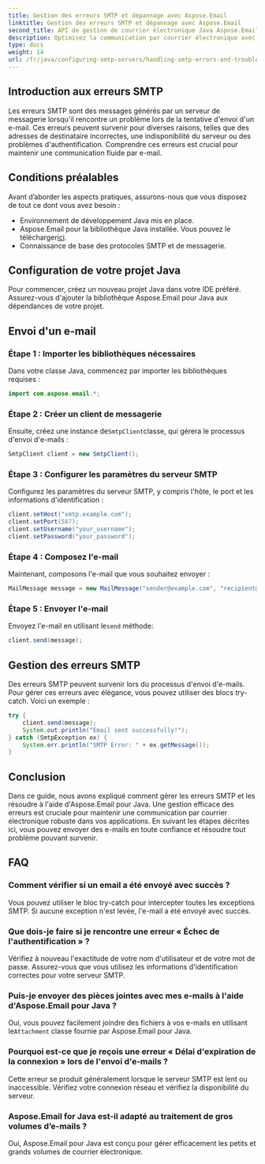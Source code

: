 ```yaml
---
title: Gestion des erreurs SMTP et dépannage avec Aspose.Email
linktitle: Gestion des erreurs SMTP et dépannage avec Aspose.Email
second_title: API de gestion de courrier électronique Java Aspose.Email
description: Optimisez la communication par courrier électronique avec Aspose.Email pour Java. Apprenez à gérer les erreurs SMTP et à résoudre efficacement les problèmes.
type: docs
weight: 14
url: /fr/java/configuring-smtp-servers/handling-smtp-errors-and-troubleshooting/
---
```


## Introduction aux erreurs SMTP

Les erreurs SMTP sont des messages générés par un serveur de messagerie lorsqu'il rencontre un problème lors de la tentative d'envoi d'un e-mail. Ces erreurs peuvent survenir pour diverses raisons, telles que des adresses de destinataire incorrectes, une indisponibilité du serveur ou des problèmes d'authentification. Comprendre ces erreurs est crucial pour maintenir une communication fluide par e-mail.

## Conditions préalables

Avant d’aborder les aspects pratiques, assurons-nous que vous disposez de tout ce dont vous avez besoin :

- Environnement de développement Java mis en place.
-  Aspose.Email pour la bibliothèque Java installée. Vous pouvez le télécharger[ici](https://releases.aspose.com/email/java/).
- Connaissance de base des protocoles SMTP et de messagerie.

## Configuration de votre projet Java

Pour commencer, créez un nouveau projet Java dans votre IDE préféré. Assurez-vous d'ajouter la bibliothèque Aspose.Email pour Java aux dépendances de votre projet.

## Envoi d'un e-mail

### Étape 1 : Importer les bibliothèques nécessaires

Dans votre classe Java, commencez par importer les bibliothèques requises :

```java
import com.aspose.email.*;
```

### Étape 2 : Créer un client de messagerie

 Ensuite, créez une instance de`SmtpClient`classe, qui gérera le processus d'envoi d'e-mails :

```java
SmtpClient client = new SmtpClient();
```

### Étape 3 : Configurer les paramètres du serveur SMTP

Configurez les paramètres du serveur SMTP, y compris l'hôte, le port et les informations d'identification :

```java
client.setHost("smtp.example.com");
client.setPort(587);
client.setUsername("your_username");
client.setPassword("your_password");
```

### Étape 4 : Composez l'e-mail

Maintenant, composons l'e-mail que vous souhaitez envoyer :

```java
MailMessage message = new MailMessage("sender@example.com", "recipient@example.com", "Subject", "Body of the email.");
```

### Étape 5 : Envoyer l'e-mail

 Envoyez l'e-mail en utilisant le`send` méthode:

```java
client.send(message);
```

## Gestion des erreurs SMTP

Des erreurs SMTP peuvent survenir lors du processus d'envoi d'e-mails. Pour gérer ces erreurs avec élégance, vous pouvez utiliser des blocs try-catch. Voici un exemple :

```java
try {
    client.send(message);
    System.out.println("Email sent successfully!");
} catch (SmtpException ex) {
    System.err.println("SMTP Error: " + ex.getMessage());
}
```

## Conclusion

Dans ce guide, nous avons expliqué comment gérer les erreurs SMTP et les résoudre à l'aide d'Aspose.Email pour Java. Une gestion efficace des erreurs est cruciale pour maintenir une communication par courrier électronique robuste dans vos applications. En suivant les étapes décrites ici, vous pouvez envoyer des e-mails en toute confiance et résoudre tout problème pouvant survenir.

## FAQ

### Comment vérifier si un email a été envoyé avec succès ?

Vous pouvez utiliser le bloc try-catch pour intercepter toutes les exceptions SMTP. Si aucune exception n'est levée, l'e-mail a été envoyé avec succès.

### Que dois-je faire si je rencontre une erreur « Échec de l'authentification » ?

Vérifiez à nouveau l'exactitude de votre nom d'utilisateur et de votre mot de passe. Assurez-vous que vous utilisez les informations d'identification correctes pour votre serveur SMTP.

### Puis-je envoyer des pièces jointes avec mes e-mails à l'aide d'Aspose.Email pour Java ?

 Oui, vous pouvez facilement joindre des fichiers à vos e-mails en utilisant le`Attachment` classe fournie par Aspose.Email pour Java.

### Pourquoi est-ce que je reçois une erreur « Délai d'expiration de la connexion » lors de l'envoi d'e-mails ?

Cette erreur se produit généralement lorsque le serveur SMTP est lent ou inaccessible. Vérifiez votre connexion réseau et vérifiez la disponibilité du serveur.

### Aspose.Email for Java est-il adapté au traitement de gros volumes d’e-mails ?

Oui, Aspose.Email pour Java est conçu pour gérer efficacement les petits et grands volumes de courrier électronique.